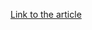[Link to the article](https://www.akamai.com/blog/security/2024/aug/5-reasons-why-you-need-api-discovery)
